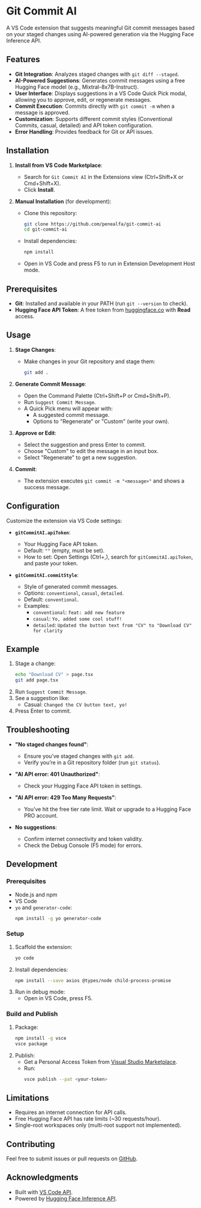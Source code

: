 # Git Commit AI

A VS Code extension that suggests meaningful Git commit messages based on your staged changes using AI-powered generation via the Hugging Face Inference API.

## Features

- **Git Integration**: Analyzes staged changes with `git diff --staged`.
- **AI-Powered Suggestions**: Generates commit messages using a free Hugging Face model (e.g., Mixtral-8x7B-Instruct).
- **User Interface**: Displays suggestions in a VS Code Quick Pick modal, allowing you to approve, edit, or regenerate messages.
- **Commit Execution**: Commits directly with `git commit -m` when a message is approved.
- **Customization**: Supports different commit styles (Conventional Commits, casual, detailed) and API token configuration.
- **Error Handling**: Provides feedback for Git or API issues.

## Installation

1. **Install from VS Code Marketplace**:
   - Search for `Git Commit AI` in the Extensions view (Ctrl+Shift+X or Cmd+Shift+X).
   - Click **Install**.

2. **Manual Installation** (for development):
   - Clone this repository:
     ```bash
     git clone https://github.com/penealfa/git-commit-ai
     cd git-commit-ai
     ```
   - Install dependencies:
     ```bash
     npm install
     ```
   - Open in VS Code and press F5 to run in Extension Development Host mode.

## Prerequisites

- **Git**: Installed and available in your PATH (run `git --version` to check).
- **Hugging Face API Token**: A free token from [huggingface.co](https://huggingface.co/settings/tokens) with **Read** access.

## Usage

1. **Stage Changes**:
   - Make changes in your Git repository and stage them:
     ```bash
     git add .
     ```

2. **Generate Commit Message**:
   - Open the Command Palette (Ctrl+Shift+P or Cmd+Shift+P).
   - Run `Suggest Commit Message`.
   - A Quick Pick menu will appear with:
     - A suggested commit message.
     - Options to "Regenerate" or "Custom" (write your own).

3. **Approve or Edit**:
   - Select the suggestion and press Enter to commit.
   - Choose "Custom" to edit the message in an input box.
   - Select "Regenerate" to get a new suggestion.

4. **Commit**:
   - The extension executes `git commit -m "<message>"` and shows a success message.

## Configuration

Customize the extension via VS Code settings:

- **`gitCommitAI.apiToken`**:
  - Your Hugging Face API token.
  - Default: `""` (empty, must be set).
  - How to set: Open Settings (Ctrl+,), search for `gitCommitAI.apiToken`, and paste your token.

- **`gitCommitAI.commitStyle`**:
  - Style of generated commit messages.
  - Options: `conventional`, `casual`, `detailed`.
  - Default: `conventional`.
  - Examples:
    - `conventional`: `feat: add new feature`
    - `casual`: `Yo, added some cool stuff!`
    - `detailed`: `Updated the button text from "CV" to "Download CV" for clarity`

## Example

1. Stage a change:
   ```bash
   echo "Download CV" > page.tsx
   git add page.tsx
   ```
2. Run `Suggest Commit Message`.
3. See a suggestion like:
   - Casual: `Changed the CV button text, yo!`
4. Press Enter to commit.

## Troubleshooting

- **"No staged changes found"**:
  - Ensure you’ve staged changes with `git add`.
  - Verify you’re in a Git repository folder (run `git status`).

- **"AI API error: 401 Unauthorized"**:
  - Check your Hugging Face API token in settings.

- **"AI API error: 429 Too Many Requests"**:
  - You’ve hit the free tier rate limit. Wait or upgrade to a Hugging Face PRO account.

- **No suggestions**:
  - Confirm internet connectivity and token validity.
  - Check the Debug Console (F5 mode) for errors.

## Development

### Prerequisites
- Node.js and npm
- VS Code
- `yo` and `generator-code`:
  ```bash
  npm install -g yo generator-code
  ```

### Setup
1. Scaffold the extension:
   ```bash
   yo code
   ```
2. Install dependencies:
   ```bash
   npm install --save axios @types/node child-process-promise
   ```
3. Run in debug mode:
   - Open in VS Code, press F5.

### Build and Publish
1. Package:
   ```bash
   npm install -g vsce
   vsce package
   ```
2. Publish:
   - Get a Personal Access Token from [Visual Studio Marketplace](https://marketplace.visualstudio.com/).
   - Run:
     ```bash
     vsce publish --pat <your-token>
     ```

## Limitations

- Requires an internet connection for API calls.
- Free Hugging Face API has rate limits (~30 requests/hour).
- Single-root workspaces only (multi-root support not implemented).

## Contributing

Feel free to submit issues or pull requests on [GitHub](https://github.com/penealfa/git-commit-ai).

## Acknowledgments

- Built with [VS Code API](https://code.visualstudio.com/api).
- Powered by [Hugging Face Inference API](https://huggingface.co/docs/api-inference).
